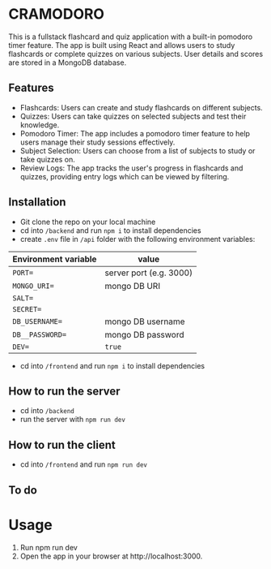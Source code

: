 # CRAMODORO
This is a fullstack flashcard and quiz application with a built-in pomodoro timer feature. The app is built using React and allows users to study flashcards or complete quizzes on various subjects. User details and scores are stored in a MongoDB database.

## Features 
- Flashcards: Users can create and study flashcards on different subjects.
- Quizzes: Users can take quizzes on selected subjects and test their knowledge.
- Pomodoro Timer: The app includes a pomodoro timer feature to help users manage their study sessions effectively.
- Subject Selection: Users can choose from a list of subjects to study or take quizzes on.
- Review Logs: The app tracks the user's progress in flashcards and quizzes, providing entry logs which can be viewed by filtering.

## Installation
- Git clone the repo on your local machine
- cd into `/backend` and run `npm i` to install dependencies
- create `.env` file in `/api` folder with the following environment variables: 

Environment variable | value
---|---
`PORT=` |server port (e.g. 3000)
`MONGO_URI=`| mongo DB URI 
`SALT=`  |
`SECRET=` |
`DB_USERNAME=` |mongo DB username
`DB__PASSWORD=`|mongo DB password
`DEV=` | `true`


- cd into `/frontend` and run `npm i` to install dependencies

## How to run the server

- cd into `/backend` 
- run the server with `npm run dev`

## How to run the client

- cd into `/frontend` and run `npm run dev`

## To do


# Usage #
1) Run npm run dev
2) Open the app in your browser at http://localhost:3000.